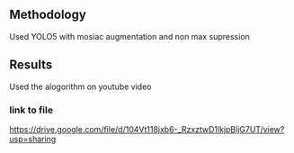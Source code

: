 ## Methodology

Used YOLO5 with mosiac augmentation and non max supression

## Results

Used the alogorithm on youtube video
### link to file
https://drive.google.com/file/d/104Vt118jxb6-_RzxztwD1lkjpBljG7UT/view?usp=sharing

